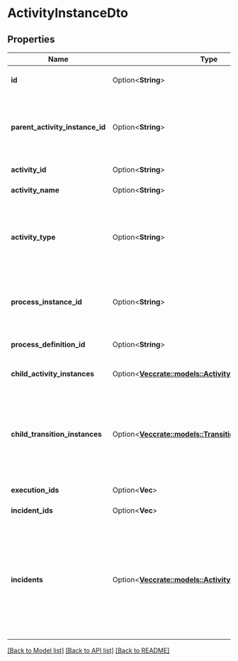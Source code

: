 # ActivityInstanceDto

## Properties

Name | Type | Description | Notes
------------ | ------------- | ------------- | -------------
**id** | Option<**String**> | The id of the activity instance. | [optional]
**parent_activity_instance_id** | Option<**String**> | The id of the parent activity instance, for example a sub process instance. | [optional]
**activity_id** | Option<**String**> | The id of the activity. | [optional]
**activity_name** | Option<**String**> | The name of the activity | [optional]
**activity_type** | Option<**String**> | The type of activity (corresponds to the XML element name in the BPMN 2.0, e.g., 'userTask') | [optional]
**process_instance_id** | Option<**String**> | The id of the process instance this activity instance is part of. | [optional]
**process_definition_id** | Option<**String**> | The id of the process definition. | [optional]
**child_activity_instances** | Option<[**Vec<crate::models::ActivityInstanceDto>**](ActivityInstanceDto.md)> | A list of child activity instances. | [optional]
**child_transition_instances** | Option<[**Vec<crate::models::TransitionInstanceDto>**](TransitionInstanceDto.md)> | A list of child transition instances. A transition instance represents an execution waiting in an asynchronous continuation. | [optional]
**execution_ids** | Option<**Vec<String>**> | A list of execution ids. | [optional]
**incident_ids** | Option<**Vec<String>**> | A list of incident ids. | [optional]
**incidents** | Option<[**Vec<crate::models::ActivityInstanceIncidentDto>**](ActivityInstanceIncidentDto.md)> | A list of JSON objects containing incident specific properties: * `id`: the id of the incident * `activityId`: the activity id in which the incident occurred | [optional]

[[Back to Model list]](../README.md#documentation-for-models) [[Back to API list]](../README.md#documentation-for-api-endpoints) [[Back to README]](../README.md)


